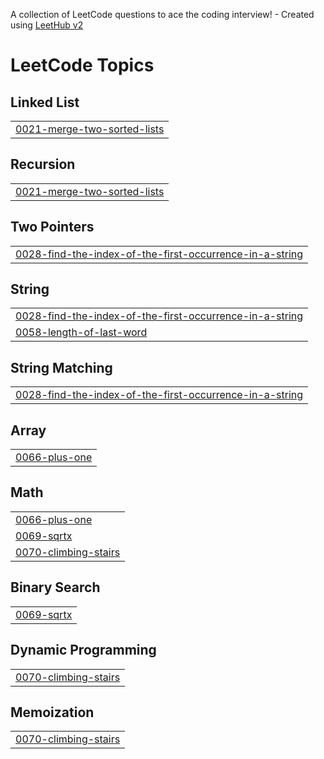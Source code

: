 A collection of LeetCode questions to ace the coding interview! - Created using [LeetHub v2](https://github.com/arunbhardwaj/LeetHub-2.0)
<!---LeetCode Topics Start-->
# LeetCode Topics
## Linked List
|  |
| ------- |
| [0021-merge-two-sorted-lists](https://github.com/MychaelaTran/leet-code-solutions/tree/master/0021-merge-two-sorted-lists) |
## Recursion
|  |
| ------- |
| [0021-merge-two-sorted-lists](https://github.com/MychaelaTran/leet-code-solutions/tree/master/0021-merge-two-sorted-lists) |
## Two Pointers
|  |
| ------- |
| [0028-find-the-index-of-the-first-occurrence-in-a-string](https://github.com/MychaelaTran/leet-code-solutions/tree/master/0028-find-the-index-of-the-first-occurrence-in-a-string) |
## String
|  |
| ------- |
| [0028-find-the-index-of-the-first-occurrence-in-a-string](https://github.com/MychaelaTran/leet-code-solutions/tree/master/0028-find-the-index-of-the-first-occurrence-in-a-string) |
| [0058-length-of-last-word](https://github.com/MychaelaTran/leet-code-solutions/tree/master/0058-length-of-last-word) |
## String Matching
|  |
| ------- |
| [0028-find-the-index-of-the-first-occurrence-in-a-string](https://github.com/MychaelaTran/leet-code-solutions/tree/master/0028-find-the-index-of-the-first-occurrence-in-a-string) |
## Array
|  |
| ------- |
| [0066-plus-one](https://github.com/MychaelaTran/leet-code-solutions/tree/master/0066-plus-one) |
## Math
|  |
| ------- |
| [0066-plus-one](https://github.com/MychaelaTran/leet-code-solutions/tree/master/0066-plus-one) |
| [0069-sqrtx](https://github.com/MychaelaTran/leet-code-solutions/tree/master/0069-sqrtx) |
| [0070-climbing-stairs](https://github.com/MychaelaTran/leet-code-solutions/tree/master/0070-climbing-stairs) |
## Binary Search
|  |
| ------- |
| [0069-sqrtx](https://github.com/MychaelaTran/leet-code-solutions/tree/master/0069-sqrtx) |
## Dynamic Programming
|  |
| ------- |
| [0070-climbing-stairs](https://github.com/MychaelaTran/leet-code-solutions/tree/master/0070-climbing-stairs) |
## Memoization
|  |
| ------- |
| [0070-climbing-stairs](https://github.com/MychaelaTran/leet-code-solutions/tree/master/0070-climbing-stairs) |
<!---LeetCode Topics End-->